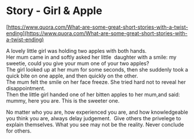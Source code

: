 # Story - Girl & Apple

[https://www.quora.com/What-are-some-great-short-stories-with-a-twist-ending](https://www.quora.com/What-are-some-great-short-stories-with-a-twist-ending)

A lovely little girl was holding two apples with both hands.  
Her mum came in and softly asked her little  daughter with a smile: my sweetie, could you give your mum one of your two apples?  
The girl looked up at her mum for some seconds, then she suddenly took a quick bite on one apple, and then quickly on the other.  
The mum felt the smile on her face freeze. She tried hard not to reveal her disappointment.  
Then the little girl handed one of her bitten apples to her mum,and said: mummy, here you are. This is the sweeter one.  
  

No matter who you are, how experienced you are, and how knowledgeable you think you are, always delay judgement.  Give others the privelege to explain themselves. What you see may not be the reality. Never conclude for others.